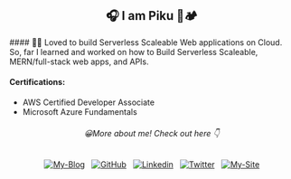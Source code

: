 
<h2 align="center">
	🎧 I am Piku 🍔🏕️
</h2>
<!-- <div align="center"> -->
#### 🌟🌟 Loved to build Serverless Scaleable Web applications on Cloud. So, far I learned and worked on how to Build Serverless Scaleable, MERN/full-stack web apps, and APIs.
<!--  🌟🌟 </div> -->
 
 #### Certifications:
- AWS Certified Developer Associate
- Microsoft Azure Fundamentals
 
</p>
   <p align="center"><h6 align="center">😀More about me! Check out here 👇</h6>
</p>
<p align="center">
	<a width='50px' href="https://blog.debarshimondal.online/"><img src="https://img.shields.io/badge/-Blog-informational" alt="My-Blog"></a> &nbsp;
	<a href="https://github.com/LENO-DEV/"><img src="https://img.shields.io/badge/github--_.svg?style=social&logo=github" alt="GitHub"></a> &nbsp;
	<a href="https://www.linkedin.com/in/debarshi-mondal-b95a59182/"><img src="https://img.shields.io/badge/Linkedin--_.svg?style=social&logo=Linkedin" alt="Linkedin"></a> &nbsp;
	<a href="https://www.linkedin.com/in/debarshi-mondal-b95a59182/"><img src="https://img.shields.io/badge/twitter--_.svg?style=social&logo=twitter" alt="Twitter"></a> &nbsp;
	<a width='50px' href="https://debarshimondal.online/"><img src="https://img.shields.io/badge/-Portfolio-important" alt="My-Site"></a>
</p>

